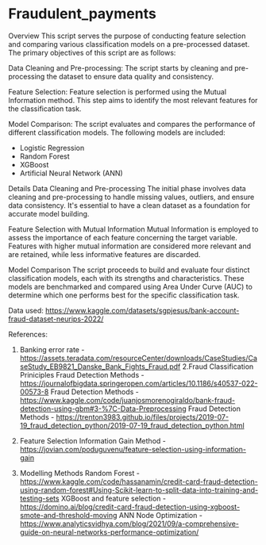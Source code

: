# Fraudulent_payments

Overview
This script serves the purpose of conducting feature selection and comparing various classification models on a pre-processed dataset. The primary objectives of this script are as follows:

Data Cleaning and Pre-processing: The script starts by cleaning and pre-processing the dataset to ensure data quality and consistency.

Feature Selection: Feature selection is performed using the Mutual Information method. This step aims to identify the most relevant features for the classification task.

Model Comparison: The script evaluates and compares the performance of different classification models. The following models are included:

* Logistic Regression
* Random Forest
* XGBoost
* Artificial Neural Network (ANN)
  
Details
Data Cleaning and Pre-processing
The initial phase involves data cleaning and pre-processing to handle missing values, outliers, and ensure data consistency. It's essential to have a clean dataset as a foundation for accurate model building.

Feature Selection with Mutual Information
Mutual Information is employed to assess the importance of each feature concerning the target variable. Features with higher mutual information are considered more relevant and are retained, while less informative features are discarded.

Model Comparison
The script proceeds to build and evaluate four distinct classification models, each with its strengths and characteristics. These models are benchmarked and compared using Area Under Curve (AUC) to determine which one performs best for the specific classification task.


Data used:
https://www.kaggle.com/datasets/sgpjesus/bank-account-fraud-dataset-neurips-2022/


References:

1. Banking error rate - https://assets.teradata.com/resourceCenter/downloads/CaseStudies/CaseStudy_EB9821_Danske_Bank_Fights_Fraud.pdf
2.Fraud Classification Priniciples
Fraud Detection Methods -https://journalofbigdata.springeropen.com/articles/10.1186/s40537-022-00573-8
Fraud Detection Methods -https://www.kaggle.com/code/juanjosmorenogiraldo/bank-fraud-detection-using-gbm#3-%7C-Data-Preprocessing
Fraud Detection Methods - https://trenton3983.github.io/files/projects/2019-07-19_fraud_detection_python/2019-07-19_fraud_detection_python.html

4. Feature Selection
Information Gain Method - https://jovian.com/poduguvenu/feature-selection-using-information-gain

5. Modelling Methods
Random Forest - https://www.kaggle.com/code/hassanamin/credit-card-fraud-detection-using-random-forest#Using-Scikit-learn-to-split-data-into-training-and-testing-sets
XGBoost and feature selection - https://domino.ai/blog/credit-card-fraud-detection-using-xgboost-smote-and-threshold-moving
ANN Node Optimization - https://www.analyticsvidhya.com/blog/2021/09/a-comprehensive-guide-on-neural-networks-performance-optimization/

